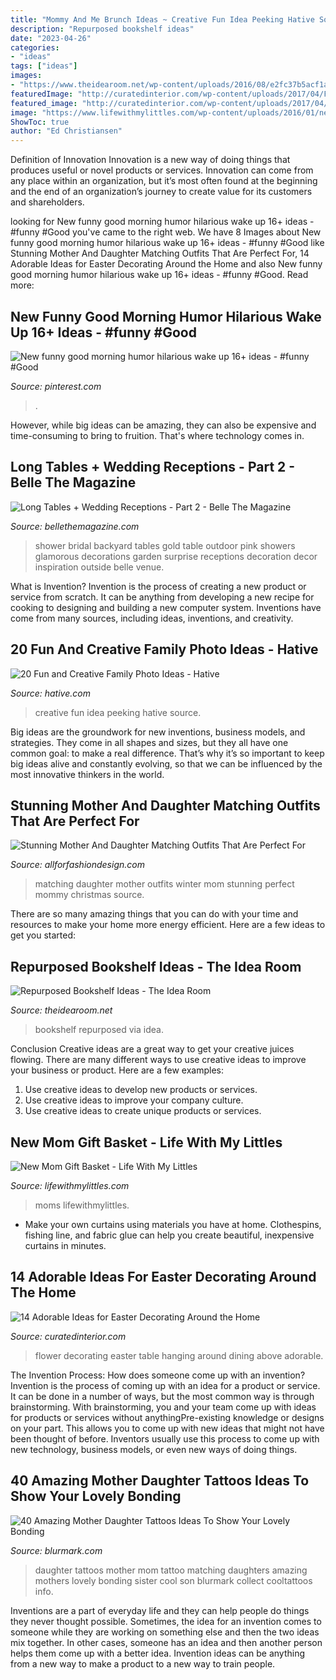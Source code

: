 ```yaml
---
title: "Mommy And Me Brunch Ideas ~ Creative Fun Idea Peeking Hative Source"
description: "Repurposed bookshelf ideas"
date: "2023-04-26"
categories:
- "ideas"
tags: ["ideas"]
images:
- "https://www.theidearoom.net/wp-content/uploads/2016/08/e2fc37b5acf1af078500be0e5777ae4e.jpg"
featuredImage: "http://curatedinterior.com/wp-content/uploads/2017/04/Flower-box-hanging-upside-down-above-dining-table.jpg"
featured_image: "http://curatedinterior.com/wp-content/uploads/2017/04/Flower-box-hanging-upside-down-above-dining-table.jpg"
image: "https://www.lifewithmylittles.com/wp-content/uploads/2016/01/new-mom-gift-basket-1.jpg"
ShowToc: true
author: "Ed Christiansen"
---
```



Definition of Innovation
Innovation is a new way of doing things that produces useful or novel products or services. Innovation can come from any place within an organization, but it’s most often found at the beginning and the end of an organization’s journey to create value for its customers and shareholders.

	

		
looking for New funny good morning humor hilarious wake up 16+ ideas - #funny #Good you've came to the right web. We have 8 Images about New funny good morning humor hilarious wake up 16+ ideas - #funny #Good like Stunning Mother And Daughter Matching Outfits That Are Perfect For, 14 Adorable Ideas for Easter Decorating Around the Home and also New funny good morning humor hilarious wake up 16+ ideas - #funny #Good. Read more:
		
    
## New Funny Good Morning Humor Hilarious Wake Up 16+ Ideas - #funny #Good

<img loading=lazy src="https://i.pinimg.com/736x/53/bb/a9/53bba95f3b752f338859a0995426bf3e.jpg" onerror="this.onerror=null;this.src='https://tse3.mm.bing.net/th?id=OIP.amZuRY0ICYQBy0Y1ezuK1gAAAA&amp;pid=15.1';" alt="New funny good morning humor hilarious wake up 16+ ideas - #funny #Good">

_Source: pinterest.com_

>. 

	

However, while big ideas can be amazing, they can also be expensive and time-consuming to bring to fruition. That's where technology comes in.

    
## Long Tables + Wedding Receptions - Part 2 - Belle The Magazine

<img loading=lazy src="http://1.bp.blogspot.com/-q9-SFiFzWAg/URWP2sCJKYI/AAAAAAAAVqE/t1AiiiIySDE/s1600/wedding-decoration-tablescape-long-tables-13.jpg" onerror="this.onerror=null;this.src='https://tse1.mm.bing.net/th?id=OIP.938-6mnlRzhqmiL8UrKq4AHaLH&amp;pid=15.1';" alt="Long Tables + Wedding Receptions - Part 2 - Belle The Magazine">

_Source: bellethemagazine.com_

>shower bridal backyard tables gold table outdoor pink showers glamorous decorations garden surprise receptions decoration decor inspiration outside belle venue. 

	

What is Invention?
Invention is the process of creating a new product or service from scratch. It can be anything from developing a new recipe for cooking to designing and building a new computer system. Inventions have come from many sources, including ideas, inventions, and creativity.

    
## 20 Fun And Creative Family Photo Ideas - Hative

<img loading=lazy src="https://hative.com/wp-content/uploads/2014/11/family-photo-ideas/4-fun-creative-family-photo-ideas.jpg" onerror="this.onerror=null;this.src='https://tse2.mm.bing.net/th?id=OIP.ELmfN7owzDG_kbcfIcMANwHaKW&amp;pid=15.1';" alt="20 Fun and Creative Family Photo Ideas - Hative">

_Source: hative.com_

>creative fun idea peeking hative source. 

	

Big ideas are the groundwork for new inventions, business models, and strategies. They come in all shapes and sizes, but they all have one common goal: to make a real difference. That’s why it’s so important to keep big ideas alive and constantly evolving, so that we can be influenced by the most innovative thinkers in the world.

    
## Stunning Mother And Daughter Matching Outfits That Are Perfect For

<img loading=lazy src="https://allforfashiondesign.com/wp-content/uploads/2017/12/mommy-and-me-christmas-dresses-mom-matching-dressesmom-600x901.jpg" onerror="this.onerror=null;this.src='https://tse1.mm.bing.net/th?id=OIP.fUMXkMVJ692eOcBFmfesTQHaLH&amp;pid=15.1';" alt="Stunning Mother And Daughter Matching Outfits That Are Perfect For">

_Source: allforfashiondesign.com_

>matching daughter mother outfits winter mom stunning perfect mommy christmas source. 

	

There are so many amazing things that you can do with your time and resources to make your home more energy efficient. Here are a few ideas to get you started:

    
## Repurposed Bookshelf Ideas - The Idea Room

<img loading=lazy src="https://www.theidearoom.net/wp-content/uploads/2016/08/e2fc37b5acf1af078500be0e5777ae4e.jpg" onerror="this.onerror=null;this.src='https://tse1.mm.bing.net/th?id=OIP.4vw3tazxrweFAL4OV3euTgHaJ3&amp;pid=15.1';" alt="Repurposed Bookshelf Ideas - The Idea Room">

_Source: theidearoom.net_

>bookshelf repurposed via idea. 

	

Conclusion
Creative ideas are a great way to get your creative juices flowing. There are many different ways to use creative ideas to improve your business or product. Here are a few examples:
1. Use creative ideas to develop new products or services.
2. Use creative ideas to improve your company culture.
3. Use creative ideas to create unique products or services.

    
## New Mom Gift Basket - Life With My Littles

<img loading=lazy src="https://www.lifewithmylittles.com/wp-content/uploads/2016/01/new-mom-gift-basket-1.jpg" onerror="this.onerror=null;this.src='https://tse2.mm.bing.net/th?id=OIP.U0stq14uh-wFvS0qDhCqRwHaJ4&amp;pid=15.1';" alt="New Mom Gift Basket - Life With My Littles">

_Source: lifewithmylittles.com_

>moms lifewithmylittles. 

	

- Make your own curtains using materials you have at home. Clothespins, fishing line, and fabric glue can help you create beautiful, inexpensive curtains in minutes.

    
## 14 Adorable Ideas For Easter Decorating Around The Home

<img loading=lazy src="http://curatedinterior.com/wp-content/uploads/2017/04/Flower-box-hanging-upside-down-above-dining-table.jpg" onerror="this.onerror=null;this.src='https://tse2.mm.bing.net/th?id=OIP.fHRe2Ky8JbkJZ_2kc2k64QHaLH&amp;pid=15.1';" alt="14 Adorable Ideas for Easter Decorating Around the Home">

_Source: curatedinterior.com_

>flower decorating easter table hanging around dining above adorable. 

	

The Invention Process: How does someone come up with an invention?
Invention is the process of coming up with an idea for a product or service. It can be done in a number of ways, but the most common way is through brainstorming. With brainstorming, you and your team come up with ideas for products or services without anythingPre-existing knowledge or designs on your part. This allows you to come up with new ideas that might not have been thought of before. Inventors usually use this process to come up with new technology, business models, or even new ways of doing things.

    
## 40 Amazing Mother Daughter Tattoos Ideas To Show Your Lovely Bonding

<img loading=lazy src="http://www.blurmark.com/wp-content/uploads/2017/03/Mother-Daughter-Tattoo-Design-28.jpg" onerror="this.onerror=null;this.src='https://tse1.mm.bing.net/th?id=OIP.GlmQ93tcmUF1Pz2j3d4O1QHaNM&amp;pid=15.1';" alt="40 Amazing Mother Daughter Tattoos Ideas To Show Your Lovely Bonding">

_Source: blurmark.com_

>daughter tattoos mother mom tattoo matching daughters amazing mothers lovely bonding sister cool son blurmark collect cooltattoos info. 

	

Inventions are a part of everyday life and they can help people do things they never thought possible. Sometimes, the idea for an invention comes to someone while they are working on something else and then the two ideas mix together. In other cases, someone has an idea and then another person helps them come up with a better idea. Invention ideas can be anything from a new way to make a product to a new way to train people.

